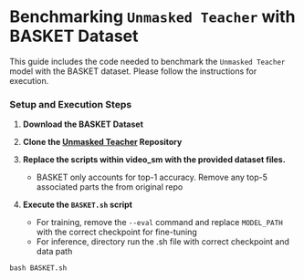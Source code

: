 
# Benchmarking `Unmasked Teacher` with BASKET Dataset

This guide includes the code needed to benchmark the `Unmasked Teacher` model with the BASKET dataset. Please follow the instructions for execution. 

### Setup and Execution Steps

1. **Download the BASKET Dataset**

2. **Clone the [Unmasked Teacher](https://github.com/OpenGVLab/unmasked_teacher) Repository**

3. **Replace the scripts within video_sm with the provided dataset files.**
    - BASKET only accounts for top-1 accuracy. Remove any top-5 associated parts the from original repo

4. **Execute the `BASKET.sh` script**
    - For training, remove the ``--eval`` command and replace ``MODEL_PATH`` with the correct checkpoint for fine-tuning
    - For inference, directory run the .sh file with correct checkpoint and data path
```
bash BASKET.sh
```
